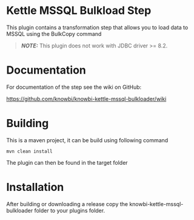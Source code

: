 Kettle MSSQL Bulkload Step
===

This plugin contains a transformation step that allows you to load data to MSSQL using the BulkCopy command

> **_NOTE:_**  This plugin does not work with JDBC driver >= 8.2.

# Documentation

For documentation of the step see the wiki on GitHub: 

https://github.com/knowbi/knowbi-kettle-mssql-bulkloader/wiki

# Building

This is a maven project, it can be build using following command

```
mvn clean install
```

The plugin can then be found in the target folder

# Installation

After building or downloading a release copy the knowbi-kettle-mssql-bulkloader folder to your plugins folder.
